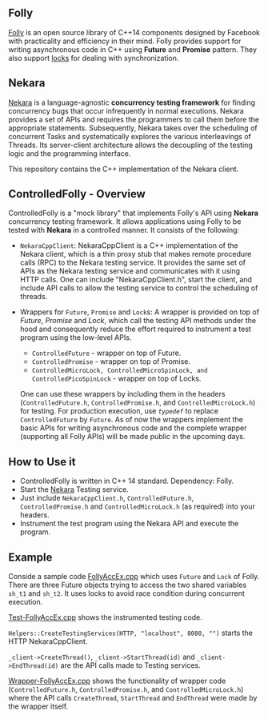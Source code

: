 ## Folly

[Folly](https://github.com/facebook/folly) is an open source library of C++14 components designed by Facebook with practicality and efficiency in their mind. Folly provides support for writing asynchronous code in C++ using **Future** and **Promise** 
pattern. They also support [locks](https://github.com/facebook/folly/blob/master/folly/docs/SmallLocks.md) for dealing with synchronization.

## Nekara

[Nekara](https://github.com/p-org/Nekara) is a language-agnostic **concurrency testing framework** for finding concurrency bugs that occur infrequently in normal executions. Nekara provides a set of APIs and requires the programmers to call them before the appropriate statements. Subsequently, Nekara takes over the scheduling of concurrent Tasks and systematically explores the various interleavings of Threads. Its server-client architecture allows the decoupling of the testing logic and the programming interface.

This repository contains the C++ implementation of the Nekara client.

## ControlledFolly - Overview

ControlledFolly is a "mock library" that implements Folly's API using **Nekara** concurrency testing framework. It allows applications using Folly to be tested with **Nekara** in a controlled manner. It consists of the following:

* `NekaraCppClient`: NekaraCppClient is a C++ implementation of the Nekara client, which is a thin proxy stub that makes remote procedure calls (RPC) to the Nekara testing service. It provides the same set of APIs as the Nekara testing service and communicates with it using HTTP calls. One can include "NekaraCppClient.h", start the client, and include API calls to allow the testing service to control the scheduling of threads.
* Wrappers for `Future`, `Promise` and `Lock`s: A wrapper is provided on top of *Future*, *Promise* and *Lock*, which call the testing API methods under the hood and consequently reduce the effort required to instrument a test program using the low-level APIs.
    * `ControlledFuture` - wrapper on top of Future.
    * `ControlledPromise` - wrapper on top of Promise.
    * `ControlledMicroLock, ControlledMicroSpinLock, and ControlledPicoSpinLock` - wrapper on top of Locks. 
  
  One can use these wrappers by including them in the headers (`ControlledFuture.h`, `ControlledPromise.h`, and `ControlledMicroLock.h`) for testing. For production execution, use *`typedef`* to replace `ControlledFuture` by `Future`. As of now the wrappers implement the basic APIs for writing asynchronous code and the complete wrapper (supporting all Folly APIs) will be made public in the upcoming days.
  
  
## How to Use it

* ControlledFolly is written in C++ 14 standard. Dependency: Folly.
* Start the [Nekara](https://github.com/p-org/Nekara) Testing service.
* Just include `NekaraCppClient.h`, `ControlledFuture.h`, `ControlledPromise.h` and `ControlledMicroLock.h` (as required) into your headers.
* Instrument the test program using the Nekara API and execute the program.


## Example
Conside a sample code [FollyAccEx.cpp](https://github.com/p-org/ControlledFolly/blob/master/FollyTesting/FollyAccEx/FollyAccEx.cpp) which uses `Future` and `Lock` of Folly. There are three Future objects trying to access the two shared variables `sh_t1` and `sh_t2`. It uses locks to avoid race condition during concurrent execution.

[Test-FollyAccEx.cpp](https://github.com/p-org/ControlledFolly/blob/master/FollyTesting/FollyTesting/FollyTest.cpp) shows the instrumented testing code.

`Helpers::CreateTestingServices(HTTP, "localhost", 8080, "")` starts the HTTP NekaraCppClient. 

`_client->CreateThread()`, `_client->StartThread(id)` and `_client->EndThread(id)` are the API calls made to Testing services.

[Wrapper-FollyAccEx.cpp](https://github.com/p-org/ControlledFolly/blob/master/FollyTesting/FollyTesting/FollyTesting.cpp) shows the functionality of wrapper code (`ControlledFuture.h`, `ControlledPromise.h`, and `ControlledMicroLock.h`) where the API calls `CreateThread`, `StartThread` and `EndThread` were made by the wrapper itself.
